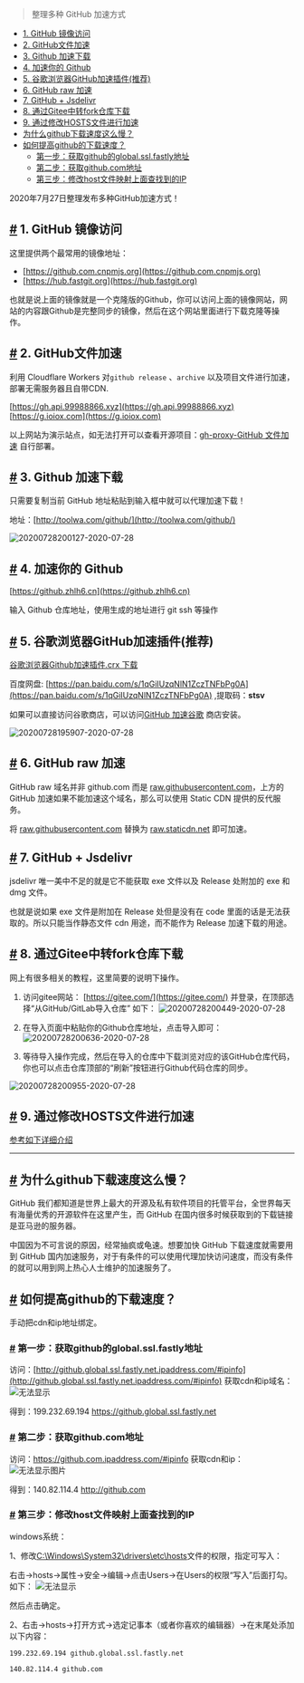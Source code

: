 > 整理多种 GitHub 加速方式
*   [1\. GitHub 镜像访问](#_1-github-镜像访问)
*   [2\. GitHub文件加速](#_2-github文件加速)
*   [3\. Github 加速下载](#_3-github-加速下载)
*   [4\. 加速你的 Github](#_4-加速你的-github)
*   [5\. 谷歌浏览器GitHub加速插件(推荐)](#_5-谷歌浏览器github加速插件-推荐)
*   [6\. GitHub raw 加速](#_6-github-raw-加速)
*   [7\. GitHub + Jsdelivr](#_7-github-jsdelivr)
*   [8\. 通过Gitee中转fork仓库下载](#_8-通过gitee中转fork仓库下载)
*   [9\. 通过修改HOSTS文件进行加速](#_9-通过修改hosts文件进行加速)
*   [为什么github下载速度这么慢？](#为什么github下载速度这么慢？)
*   [如何提高github的下载速度？](#如何提高github的下载速度？)
    *   [第一步：获取github的global.ssl.fastly地址](#第一步：获取github的global-ssl-fastly地址)
    *   [第二步：获取github.com地址](#第二步：获取github-com地址)
    *   [第三步：修改host文件映射上面查找到的IP](#第三步：修改host文件映射上面查找到的ip)

2020年7月27日整理发布多种GitHub加速方式！

[#](#_1-github-镜像访问) 1. GitHub 镜像访问
-----------------------------------

这里提供两个最常用的镜像地址：

*   [https://github.com.cnpmjs.org](https://github.com.cnpmjs.org)
*   [https://hub.fastgit.org](https://hub.fastgit.org)

也就是说上面的镜像就是一个克隆版的Github，你可以访问上面的镜像网站，网站的内容跟Github是完整同步的镜像，然后在这个网站里面进行下载克隆等操作。

[#](#_2-github文件加速) 2. GitHub文件加速
---------------------------------

利用 Cloudflare Workers 对`github release` 、`archive` 以及项目文件进行加速，部署无需服务器且自带CDN.

[https://gh.api.99988866.xyz](https://gh.api.99988866.xyz) [https://g.ioiox.com](https://g.ioiox.com)

以上网站为演示站点，如无法打开可以查看开源项目：[gh-proxy-GitHub 文件加速](https://hunsh.net/archives/23/) 自行部署。

[#](#_3-github-加速下载) 3. Github 加速下载
-----------------------------------

只需要复制当前 GitHub 地址粘贴到输入框中就可以代理加速下载！

地址：[http://toolwa.com/github/](http://toolwa.com/github/)

![20200728200127-2020-07-28](https://raw.staticdn.net/alterhu2020/StorageHub/master/img/20200728200127-2020-07-28.png)

[#](#_4-加速你的-github) 4. 加速你的 Github
-----------------------------------

[https://github.zhlh6.cn](https://github.zhlh6.cn)

输入 Github 仓库地址，使用生成的地址进行 git ssh 等操作

[#](#_5-谷歌浏览器github加速插件-推荐) 5. 谷歌浏览器GitHub加速插件(推荐)
--------------------------------------------------

[谷歌浏览器Github加速插件.crx 下载](https://chrome.google.com/webstore/detail/github%E5%8A%A0%E9%80%9F/mfnkflidjnladnkldfonnaicljppahpg/related?hl=zh-CN)

百度网盘: [https://pan.baidu.com/s/1qGiIUzqNlN1ZczTNFbPg0A](https://pan.baidu.com/s/1qGiIUzqNlN1ZczTNFbPg0A) ,提取码：**stsv**

如果可以直接访问谷歌商店，可以访问[GitHub 加速谷歌](https://chrome.google.com/webstore/detail/github%E5%8A%A0%E9%80%9F/mfnkflidjnladnkldfonnaicljppahpg) 商店安装。

![20200728195907-2020-07-28](https://raw.staticdn.net/alterhu2020/StorageHub/master/img/20200728195907-2020-07-28.png)

[#](#_6-github-raw-加速) 6. GitHub raw 加速
---------------------------------------

GitHub raw 域名并非 github.com 而是 [raw.githubusercontent.com](raw.githubusercontent.com)，上方的 GitHub 加速如果不能加速这个域名，那么可以使用 Static CDN 提供的反代服务。

将 [raw.githubusercontent.com](raw.githubusercontent.com) 替换为 [raw.staticdn.net](raw.staticdn.net) 即可加速。

[#](#_7-github-jsdelivr) 7. GitHub + Jsdelivr
---------------------------------------------

jsdelivr 唯一美中不足的就是它不能获取 exe 文件以及 Release 处附加的 exe 和 dmg 文件。

也就是说如果 exe 文件是附加在 Release 处但是没有在 code 里面的话是无法获取的。所以只能当作静态文件 cdn 用途，而不能作为 Release 加速下载的用途。

[#](#_8-通过gitee中转fork仓库下载) 8. 通过Gitee中转fork仓库下载
-----------------------------------------------

网上有很多相关的教程，这里简要的说明下操作。

1.  访问gitee网站： [https://gitee.com/](https://gitee.com/) 并登录，在顶部选择“从GitHub/GitLab导入仓库” 如下： ![20200728200449-2020-07-28](https://raw.staticdn.net/alterhu2020/StorageHub/master/img/20200728200449-2020-07-28.png)
    
2.  在导入页面中粘贴你的Github仓库地址，点击导入即可： ![20200728200636-2020-07-28](https://raw.staticdn.net/alterhu2020/StorageHub/master/img/20200728200636-2020-07-28.png)
    
3.  等待导入操作完成，然后在导入的仓库中下载浏览对应的该GitHub仓库代码，你也可以点击仓库顶部的“刷新”按钮进行Github代码仓库的同步。
    

![20200728200955-2020-07-28](https://raw.staticdn.net/alterhu2020/StorageHub/master/img/20200728200955-2020-07-28.png)

[#](#_9-通过修改hosts文件进行加速) 9. 通过修改HOSTS文件进行加速
-------------------------------------------

[参考如下详细介绍](https://code.pingbook.top/blog/2020/How-To-Speed-Github.html#%E5%A6%82%E4%BD%95%E6%8F%90%E9%AB%98github%E7%9A%84%E4%B8%8B%E8%BD%BD%E9%80%9F%E5%BA%A6%EF%BC%9F)

* * *

[#](#为什么github下载速度这么慢？) 为什么github下载速度这么慢？
-----------------------------------------

GitHub 我们都知道是世界上最大的开源及私有软件项目的托管平台，全世界每天有海量优秀的开源软件在这里产生，而 GitHub 在国内很多时候获取到的下载链接是亚马逊的服务器。

中国因为不可言说的原因，经常抽疯或龟速。想要加快 GitHub 下载速度就需要用到 GitHub 国内加速服务，对于有条件的可以使用代理加快访问速度，而没有条件的就可以用到网上热心人士维护的加速服务了。

[#](#如何提高github的下载速度？) 如何提高github的下载速度？
---------------------------------------

手动把cdn和ip地址绑定。

### [#](#第一步：获取github的global-ssl-fastly地址) 第一步：获取github的global.ssl.fastly地址

访问：[http://github.global.ssl.fastly.net.ipaddress.com/#ipinfo](http://github.global.ssl.fastly.net.ipaddress.com/#ipinfo) 获取cdn和ip域名： ![无法显示](http://p1.pstatp.com/large/pgc-image/04bff14df4a24b27a3c560790365fa23)

得到：199.232.69.194 https://github.global.ssl.fastly.net

### [#](#第二步：获取github-com地址) 第二步：获取github.com地址

访问：https://github.com.ipaddress.com/#ipinfo 获取cdn和ip： ![无法显示图片](http://p1.pstatp.com/large/pgc-image/a746a0ec88294a668cd6446437021310)

得到：140.82.114.4 http://github.com

### [#](#第三步：修改host文件映射上面查找到的ip) 第三步：修改host文件映射上面查找到的IP

windows系统：

1、修改[C:\\Windows\\System32\\drivers\\etc\\hosts](C:%5CWindows%5CSystem32%5Cdrivers%5Cetc%5Chosts)文件的权限，指定可写入：

右击->hosts->属性->安全->编辑->点击Users->在Users的权限“写入”后面打勾。如下： ![无法显示](http://p3.pstatp.com/large/pgc-image/67de012d4d5d45b4bc52873c0f3199f8)

然后点击确定。

2、右击->hosts->打开方式->选定记事本（或者你喜欢的编辑器）->在末尾处添加以下内容：

```
199.232.69.194 github.global.ssl.fastly.net

140.82.114.4 github.com 
```